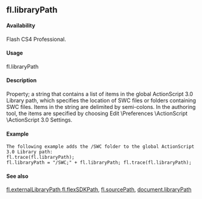 ## fl.libraryPath

#### Availability

Flash CS4 Professional.

#### Usage

fl.libraryPath

#### Description

Property; a string that contains a list of items in the global ActionScript 3.0 Library path, which specifies the location of SWC files or folders containing SWC files. Items in the string are delimited by semi-colons. In the authoring tool, the items are specified by choosing Edit \Preferences \ActionScript \ActionScript 3.0 Settings.

#### Example

```
The following example adds the /SWC folder to the global ActionScript 3.0 Library path:
fl.trace(fl.libraryPath);
fl.libraryPath = "/SWC;" + fl.libraryPath; fl.trace(fl.libraryPath);

```
#### See also

[fl.externalLibraryPath](#_bookmark479),[fl.flexSDKPath](#_bookmark488), [fl.sourcePath](#_bookmark543), [document.libraryPath](#_bookmark234)
